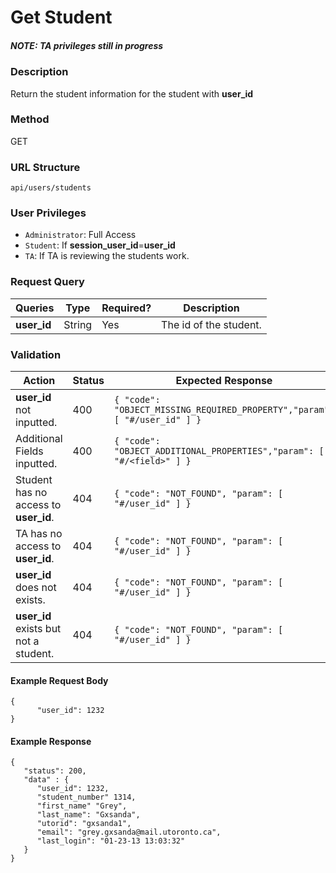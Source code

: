 Get Student
===
##### NOTE: TA privileges still in progress

### Description
Return the student information for the student with **user_id**

### Method
GET

### URL Structure
`api/users/students`

### User Privileges
* `Administrator`: Full Access
* `Student`: If **session_user_id**=**user_id**
* `TA`: If TA is reviewing the students work.

### Request Query
| Queries        | Type   | Required? | Description              |
|----------------|--------|-----------|--------------------------|
| **user_id**    | String | Yes       |  The id of the student.  |


### Validation
| Action                                    | Status | Expected Response                                                         |
|-------------------------------------------|--------|---------------------------------------------------------------------------|
| **user_id** not inputted.                 | 400    | `{ "code": "OBJECT_MISSING_REQUIRED_PROPERTY","param": [ "#/user_id" ] }` |
| Additional Fields inputted.               | 400    | `{ "code": "OBJECT_ADDITIONAL_PROPERTIES","param": [ "#/<field>" ] }`     |
| Student has no access to **user_id**.     | 404    | `{ "code": "NOT_FOUND", "param": [ "#/user_id" ] }`                       |
| TA has no access to **user_id**.          | 404    | `{ "code": "NOT_FOUND", "param": [ "#/user_id" ] }`                       |
| **user_id** does not exists.              | 404    | `{ "code": "NOT_FOUND", "param": [ "#/user_id" ] }`                       |
| **user_id** exists but not a student.     | 404    | `{ "code": "NOT_FOUND", "param": [ "#/user_id" ] }`                       |


#### Example Request Body
```
{
      "user_id": 1232
}
```
#### Example Response
```
{
   "status": 200,
   "data" : {
      "user_id": 1232,
      "student_number" 1314,
      "first_name" "Grey",
      "last_name": "Gxsanda",
      "utorid": "gxsanda1",
      "email": "grey.gxsanda@mail.utoronto.ca",
      "last_login": "01-23-13 13:03:32"
   }
}
```